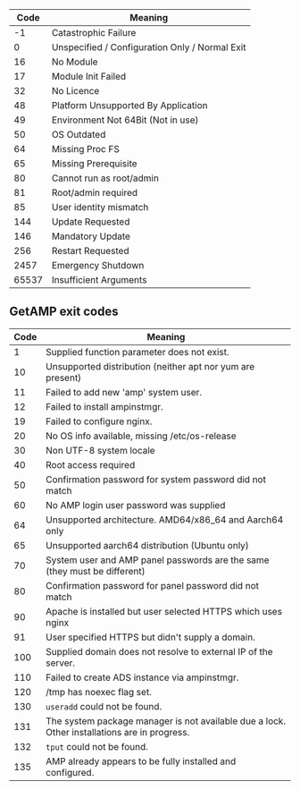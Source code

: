 |Code|Meaning|
|----|----|
|-1|Catastrophic Failure|
|0|Unspecified / Configuration Only / Normal Exit|
|16|No Module|
|17|Module Init Failed|
|32|No Licence|
|48|Platform Unsupported By Application|
|49|Environment Not 64Bit (Not in use)|
|50|OS Outdated|
|64|Missing Proc FS|
|65|Missing Prerequisite|
|80|Cannot run as root/admin|
|81|Root/admin required|
|85|User identity mismatch|
|144|Update Requested|
|146|Mandatory Update|
|256|Restart Requested|
|2457|Emergency Shutdown|
|65537|Insufficient Arguments|

GetAMP exit codes
---

|Code|Meaning|
|-|-|
|1|Supplied function parameter does not exist.
|10|Unsupported distribution (neither apt nor yum are present)
|11|Failed to add new 'amp' system user.
|12|Failed to install ampinstmgr.
|19|Failed to configure nginx.
|20|No OS info available, missing /etc/os-release
|30|Non UTF-8 system locale
|40|Root access required
|50|Confirmation password for system password did not match
|60|No AMP login user password was supplied
|64|Unsupported architecture. AMD64/x86_64 and Aarch64 only
|65|Unsupported aarch64 distribution (Ubuntu only)
|70|System user and AMP panel passwords are the same (they must be different)
|80|Confirmation password for panel password did not match
|90|Apache is installed but user selected HTTPS which uses nginx
|91|User specified HTTPS but didn't supply a domain.
|100|Supplied domain does not resolve to external IP of the server.
|110|Failed to create ADS instance via ampinstmgr.
|120|/tmp has noexec flag set.
|130|`useradd` could not be found.
|131|The system package manager is not available due a lock. Other installations are in progress.
|132|`tput` could not be found.
|135|AMP already appears to be fully installed and configured.|

